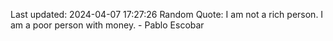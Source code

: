 Last updated: 2024-04-07 17:27:26
Random Quote: I am not a rich person. I am a poor person with money. - Pablo Escobar